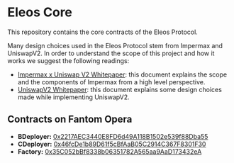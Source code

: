 # Eleos Core

This repository contains the core contracts of the Eleos Protocol.

Many design choices used in the Eleos Protocol stem from Impermax and UniswapV2. In order to understand the scope of this project and how it works we suggest the following readings:

- [Impermax x Uniswap V2 Whitepaper](https://impermax.finance/Whitepaper-Impermax-UniswapV2.pdf 'Impermax x Uniswap V2 Whitepaper'): this document explains the scope and the components of Impermax from a high level perspective.
- [UniswapV2 Whitepaper](https://uniswap.org/whitepaper.pdf 'UniswapV2 Whitepaper'): this document explains some design choices made while implementing UniswapV2.

## Contracts on Fantom Opera

- **BDeployer:** [0x2217AEC3440E8FD6d49A118B1502e539f88Dba55](https://ftmscan.com/address/0x2217aec3440e8fd6d49a118b1502e539f88dba55#code)
- **CDeployer:** [0x46fcDe1b89D61f5cBfAaB05C2914C367F8301F30](https://ftmscan.com/address/0x46fcde1b89d61f5cbfaab05c2914c367f8301f30#code)
- **Factory:** [0x35C052bBf8338b06351782A565aa9AaD173432eA](https://ftmscan.com/address/0x35c052bbf8338b06351782a565aa9aad173432ea#code)
